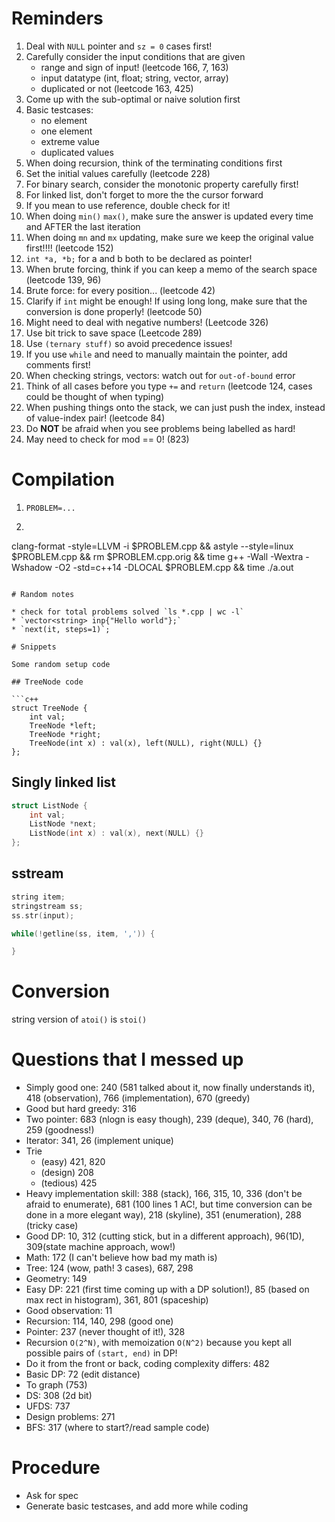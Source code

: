 # Reminders

1. Deal with `NULL` pointer and `sz = 0` cases first!
2. Carefully consider the input conditions that are given
    * range and sign of input! (leetcode 166, 7, 163)
    * input datatype (int, float; string, vector, array)
    * duplicated or not (leetcode 163, 425)
3. Come up with the sub-optimal or naive solution first
4. Basic testcases:
    * no element
    * one element
    * extreme value
    * duplicated values
5. When doing recursion, think of the terminating conditions first
6. Set the initial values carefully (leetcode 228)
7. For binary search, consider the monotonic property carefully first!
8. For linked list, don't forget to more the the cursor forward
9. If you mean to use reference, double check for it!
10. When doing `min()` `max()`, make sure the answer is updated every time and AFTER the last iteration
11. When doing `mn` and `mx` updating, make sure we keep the original value first!!!! (leetcode 152)
12. `int *a, *b;` for a and b both to be declared as pointer!
13. When brute forcing, think if you can keep a memo of the search space (leetcode 139, 96)
14. Brute force: for every position... (leetcode 42)
15. Clarify if `int` might be enough! If using long long, make sure that the conversion is done properly! (leetcode 50)
16. Might need to deal with negative numbers! (Leetcode 326)
17. Use bit trick to save space (Leetcode 289)
18. Use `(ternary stuff)` so avoid precedence issues!
19. If you use `while` and need to manually maintain the pointer, add comments first!
20. When checking strings, vectors: watch out for `out-of-bound` error
21. Think of all cases before you type `+=` and `return` (leetcode 124, cases could be thought of when typing)
22. When pushing things onto the stack, we can just push the index, instead of value-index pair! (leetcode 84)
23. Do **NOT** be afraid when you see problems being labelled as hard!
24. May need to check for mod == 0! (823)

# Compilation

1. `PROBLEM=...`
2. ```bash
clang-format -style=LLVM -i $PROBLEM.cpp && astyle --style=linux $PROBLEM.cpp && rm $PROBLEM.cpp.orig && time g++ -Wall -Wextra -Wshadow -O2 -std=c++14 -DLOCAL $PROBLEM.cpp && time ./a.out
```

# Random notes

* check for total problems solved `ls *.cpp | wc -l`
* `vector<string> inp{"Hello world"};`
* `next(it, steps=1)`;

# Snippets

Some random setup code

## TreeNode code

```c++
struct TreeNode {
    int val;
    TreeNode *left;
    TreeNode *right;
    TreeNode(int x) : val(x), left(NULL), right(NULL) {}
};
```

## Singly linked list

```c++
struct ListNode {
    int val;
    ListNode *next;
    ListNode(int x) : val(x), next(NULL) {}
};
```

## sstream

```c++
string item;
stringstream ss;
ss.str(input);

while(!getline(ss, item, ',')) {

}
```

# Conversion

string version of `atoi()` is `stoi()`

# Questions that I messed up

* Simply good one: 240 (581 talked about it, now finally understands it), 418 (observation), 766 (implementation), 670 (greedy)
* Good but hard greedy: 316
* Two pointer: 683 (nlogn is easy though), 239 (deque), 340, 76 (hard), 259 (goodness!)
* Iterator: 341, 26 (implement unique)
* Trie
    * (easy) 421, 820
    * (design) 208
    * (tedious) 425
* Heavy implementation skill: 388 (stack), 166, 315, 10, 336 (don't be afraid to enumerate), 681 (100 lines 1 AC!, but time conversion can be done in a more elegant way), 218 (skyline), 351 (enumeration), 288 (tricky case)
* Good DP: 10, 312 (cutting stick, but in a different approach), 96(1D), 309(state machine approach, wow!)
* Math: 172 (I can't believe how bad my math is)
* Tree: 124 (wow, path! 3 cases), 687, 298
* Geometry: 149
* Easy DP: 221 (first time coming up with a DP solution!), 85 (based on max rect in histogram), 361, 801 (spaceship)
* Good observation: 11
* Recursion: 114, 140, 298 (good one)
* Pointer: 237 (never thought of it!), 328
* Recursion `O(2^N)`, with memoization `O(N^2)` because you kept all possible pairs of `(start, end)` in DP!
* Do it from the front or back, coding complexity differs: 482
* Basic DP: 72 (edit distance)
* To graph (753)
* DS: 308 (2d bit)
* UFDS: 737
* Design problems: 271
* BFS: 317 (where to start?/read sample code)

# Procedure

* Ask for spec
* Generate basic testcases, and add more while coding
